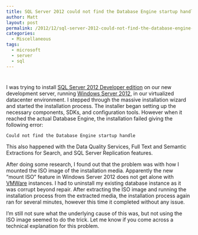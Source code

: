 ```yaml
---
title: SQL Server 2012 could not find the Database Engine startup handle
author: Matt
layout: post
permalink: /2012/12/sql-server-2012-could-not-find-the-database-engine-startup-handle/
categories:
  - Miscellaneous
tags:
  - microsoft
  - server
  - sql
---
```

# 

I was trying to install [SQL Server 2012 Developer edition][1] on our new development server, running [Windows Server 2012][2], in our virtualized datacenter environment. I stepped through the massive installation wizard and started the installation process. The installer began setting up the necessary components, SDKs, and configuration tools. However when it reached the actual Database Engine, the installation failed giving the following error:

 [1]: http://www.microsoft.com/sqlserver/en/us/editions/2012-editions/enterprise.aspx
 [2]: http://www.microsoft.com/en-us/server-cloud/windows-server/default.aspx

    Could not find the Database Engine startup handle

This also happened with the Data Quality Services, Full Text and Semantic Extractions for Search, and SQL Server Replication features.

After doing some research, I found out that the problem was with how I mounted the ISO image of the installation media. Apparently the new “mount ISO” feature in Windows Server 2012 does not get alone with [VMWare][3] instances. I had to uninstall my existing database instance as it was corrupt beyond repair. After extracting the ISO image and running the installation process from the extracted media, the installation process again ran for several minutes, however this time it completed without any issue.

 [3]: http://www.vmware.com/

I’m still not sure what the underlying cause of this was, but not using the ISO image seemed to do the trick. Let me know if you come across a technical explanation for this problem.